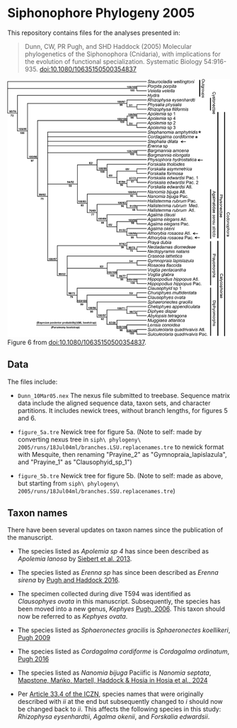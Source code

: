 # Siphonophore Phylogeny 2005

This repository contains files for the analyses presented in:

> Dunn, CW, PR Pugh, and SHD Haddock (2005) Molecular phylogenetics of the Siphonophora (Cnidaria), with implications for the evolution of functional specialization. Systematic Biology 54:916-935. [doi:10.1080/10635150500354837](http://dx.doi.org/10.1080/10635150500354837)


![Figure 6](./figure6.png?raw=true)
Figure 6 from [doi:10.1080/10635150500354837](http://dx.doi.org/10.1080/10635150500354837).


## Data

The files include:

- `Dunn_10Mar05.nex` The nexus file submitted to treebase. Sequence matrix data include the aligned sequence data, taxon sets, and character partitions. It includes newick trees, without branch lengths, for figures 5 and 6.

- `figure_5a.tre` Newick tree for figure 5a. (Note to self: made by converting nexus tree in `siph\ phylogeny\ 2005/runs/18Jul04ml/branches.LSU.replacenames.tre` to newick format with Mesquite, then renaming "Prayine_2" as "Gymnopraia_lapislazula", and "Prayine_1" as "Clausophyid_sp_1")

- `figure_5b.tre` Newick tree for figure 5b. (Note to self: made as above, but starting from `siph\ phylogeny\ 2005/runs/18Jul04ml/branches.SSU.replacenames.tre`)

## Taxon names

There have been several updates on taxon names since the publication of the manuscript.

- The species listed as *Apolemia sp 4* has since been described as *Apolemia lanosa* by [Siebert et al. 2013](http://dx.doi.org/10.11646/zootaxa.3702.3.1).

- The species listed as *Erenna sp* has since been described as *Erenna sirena* by [Pugh and Haddock 2016](http://dx.doi.org/10.11646/zootaxa.4189.3.1).

- The specimen collected during dive T594 was identified as *Clausophyes ovata* in this manuscript. Subsequently, the species has been moved into a new genus, *Kephyes* [Pugh, 2006](ttp://dx.doi.org/10.1017/S002531540601397X). This taxon should now be referred to as *Kephyes ovata*.

- The species listed as *Sphaeronectes gracilis* is *Sphaeronectes koellikeri*, [Pugh 2009](http://www.mapress.com/j/zt/article/view/6658)

- The species listed as *Cordagalma cordiforme* is *Cordagalma ordinatum*, [Pugh 2016](http://dx.doi.org/10.11646/zootaxa.4095.1.1)

- The species listed as *Nanomia bijuga* Paciific is *Nanomia septata*, [Mapstone, Mańko, Martell, Haddock & Hosia in Hosia et al., 2024](https://doi.org/10.3389/fmars.2024.1421514)

- Per [Article 33.4 of the ICZN](http://www.nhm.ac.uk/hosted-sites/iczn/code/index.jsp?nfv=true&article=33), species names that were originally described with *ii* at the end but subsequently changed to *i* should now be changed back to *ii*. This affects the following species in this study: *Rhizophysa eysenhardtii*, *Agalma okenii*, and *Forskalia edwardsii*.
